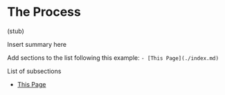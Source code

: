 # The Process
(stub)

Insert summary here

Add sections to the list following this example:
```- [This Page](./index.md)```

List of subsections
- [This Page](./index.md)